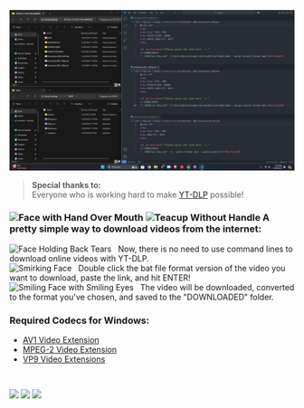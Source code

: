 <!-- ![](https://i.imgur.com/NSHbkAL.png) -->
![](https://github.com/felipendc/VICYOS_YT-DLP_FOR_WINDOWS/blob/main/IMAGES_DEMO/code_demo.png)

> **Special thanks to:**<br />
> Everyone who is working hard to make [YT-DLP](https://github.com/yt-dlp/yt-dlp) possible!<br />

### <img src="https://user-images.githubusercontent.com/74038190/216124356-9c152f5b-554d-400c-a2f3-84f0f0b9a627.png" alt="Face with Hand Over Mouth" width="30" /> <img src="https://user-images.githubusercontent.com/74038190/216120974-24a76b31-7f39-41f1-a38f-b3c1377cc612.png" alt="Teacup Without Handle" width="30" /> A pretty simple way to download videos from the internet: &nbsp;

<img src="https://raw.githubusercontent.com/Tarikul-Islam-Anik/Animated-Fluent-Emojis/master/Emojis/Smilies/Face%20Holding%20Back%20Tears.png" alt="Face Holding Back Tears" width="25" height="25" />&nbsp;&nbsp; Now, there is no need to use command lines to download online videos with YT-DLP. <br />
<img src="https://raw.githubusercontent.com/Tarikul-Islam-Anik/Animated-Fluent-Emojis/master/Emojis/Smilies/Smirking%20Face.png" alt="Smirking Face" width="25" height="25" />&nbsp;&nbsp; Double click the bat file format version of the video you want to download, paste the link, and hit ENTER! <br />
<img src="https://raw.githubusercontent.com/Tarikul-Islam-Anik/Animated-Fluent-Emojis/master/Emojis/Smilies/Smiling%20Face%20with%20Smiling%20Eyes.png" alt="Smiling Face with Smiling Eyes" width="25" height="25" />&nbsp;&nbsp; The video will be downloaded, converted to the format you've chosen, and saved to the "DOWNLOADED" folder. <br />

### Required Codecs for Windows:
- [AV1 Video Extension](https://apps.microsoft.com/detail/9mvzqvxjbq9v?hl=en-US&gl)
- [MPEG-2 Video Extension](https://apps.microsoft.com/detail/9n95q1zzpmh4?hl=en-US&gl)
- [VP9 Video Extensions](https://apps.microsoft.com/detail/9n4d0msmp0pt?hl=en-US&gl)

<br />

![](https://i.imgur.com/f5ElLxb.png)
![](https://i.imgur.com/xOQBAOC.png)
![](https://i.imgur.com/aHcAYGO.png)
